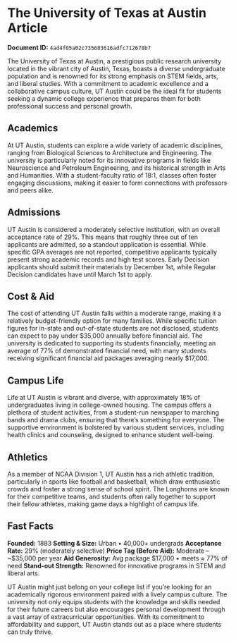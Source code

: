 # The University of Texas at Austin Article

**Document ID:** `4ad4f05a02c735683616adfc712678b7`

The University of Texas at Austin, a prestigious public research university located in the vibrant city of Austin, Texas, boasts a diverse undergraduate population and is renowned for its strong emphasis on STEM fields, arts, and liberal studies. With a commitment to academic excellence and a collaborative campus culture, UT Austin could be the ideal fit for students seeking a dynamic college experience that prepares them for both professional success and personal growth.

## Academics
At UT Austin, students can explore a wide variety of academic disciplines, ranging from Biological Sciences to Architecture and Engineering. The university is particularly noted for its innovative programs in fields like Neuroscience and Petroleum Engineering, and its historical strength in Arts and Humanities. With a student-faculty ratio of 18:1, classes often foster engaging discussions, making it easier to form connections with professors and peers alike.

## Admissions
UT Austin is considered a moderately selective institution, with an overall acceptance rate of 29%. This means that roughly three out of ten applicants are admitted, so a standout application is essential. While specific GPA averages are not reported, competitive applicants typically present strong academic records and high test scores. Early Decision applicants should submit their materials by December 1st, while Regular Decision candidates have until March 1st to apply.

## Cost & Aid
The cost of attending UT Austin falls within a moderate range, making it a relatively budget-friendly option for many families. While specific tuition figures for in-state and out-of-state students are not disclosed, students can expect to pay under $35,000 annually before financial aid. The university is dedicated to supporting its students financially, meeting an average of 77% of demonstrated financial need, with many students receiving significant financial aid packages averaging nearly $17,000.

## Campus Life
Life at UT Austin is vibrant and diverse, with approximately 18% of undergraduates living in college-owned housing. The campus offers a plethora of student activities, from a student-run newspaper to marching bands and drama clubs, ensuring that there’s something for everyone. The supportive environment is bolstered by various student services, including health clinics and counseling, designed to enhance student well-being.

## Athletics
As a member of NCAA Division 1, UT Austin has a rich athletic tradition, particularly in sports like football and basketball, which draw enthusiastic crowds and foster a strong sense of school spirit. The Longhorns are known for their competitive teams, and students often rally together to support their fellow athletes, making game days a highlight of campus life.

## Fast Facts
**Founded:** 1883
**Setting & Size:** Urban • 40,000+ undergrads
**Acceptance Rate:** 29% (moderately selective)
**Price Tag (Before Aid):** Moderate – ~$35,000 per year
**Aid Generosity:** Avg package $17,000 • meets ≈ 77% of need
**Stand-out Strength:** Renowned for innovative programs in STEM and liberal arts.

UT Austin might just belong on your college list if you’re looking for an academically rigorous environment paired with a lively campus culture. The university not only equips students with the knowledge and skills needed for their future careers but also encourages personal development through a vast array of extracurricular opportunities. With its commitment to affordability and support, UT Austin stands out as a place where students can truly thrive.
